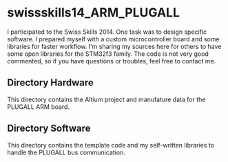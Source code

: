 swissskills14_ARM_PLUGALL
=========================

I participated to the Swiss Skills 2014. One task was to design specific software. I prepared myself with a custom microcontroller board and some libraries for faster workflow. 
I'm sharing my sources here for others to have some open libraries for the STM32f3 family. The code is not very good commented, so if you have questions or troubles, feel free to contact me.

Directory Hardware
------------------

This directory contains the Altium project and manufature data for the PLUGALL ARM board.


Directory Software
------------------

This directory contains the template code and my self-written libraries to handle the PLUGALL bus communication.